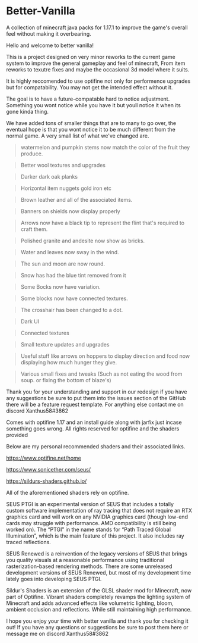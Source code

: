 # Better-Vanilla
 A collection of minecraft java packs for 1.17.1 to improve the game's overall feel without making it overbearing.


Hello and welcome to better vanilla! 

This is a project designed on very minor reworks to the current game system to improve the general gameplay and feel of minecraft, From item reworks to texutre fixes and maybe the occasional 3d model where it suits.

It is highly reccomended to use optifine not only for performence upgrades but for compatability. You may not get the intended effect without it.

The goal is to have a future-compatable hard to notice adjustment. Something you wont notice while you have it but youll notice it when its gone kinda thing. 

We have added tons of smaller things that are to many to go over, the eventual hope is that you wont notice it to be much different from the normal game. A very small list of what we've changed are.

>watermelon and pumpkin stems now match the color of the fruit they produce.

>Better wool textures and upgrades

>Darker dark oak planks

>Horizontal item nuggets gold iron etc

>Brown leather and all of the associated items.

>Banners on shields now display properly

>Arrows now have a black tip to represent the flint that's required to craft them.

>Polished granite and andesite now show as bricks. 

>Water and leaves now sway in the wind. 

>The sun and moon are now round.

>Snow has had the blue tint removed from it

>Some Bocks now have variation.

>Some blocks now have connected textures.

>The crosshair has been changed to a dot.

>Dark UI

>Connected textures

>Small texture updates and upgrades

>Useful stuff like arrows on hoppers to display direction and food now displaying how much hunger they give.

>Various small fixes and tweaks (Such as not eating the wood from soup. or fixing the bottom of blaze's)

Thank you for your understanding and support in our redesign if you have any suggestions be sure to put them into the issues section of the GitHub there will be a feature request template. For anything else contact me on discord Xanthus58#3862

Comes with optifine 1.17 and an install guide along with jarfix just incase something goes wrong. All rights reserved for optifine and the shaders provided 

Below are my personal recommended shaders and their associated links.

https://www.optifine.net/home

https://www.sonicether.com/seus/

https://sildurs-shaders.github.io/

All of the aforementioned shaders rely on optifine.

SEUS PTGI is an experimental version of SEUS that includes a totally custom software implementation of ray tracing that does not require an RTX graphics card and will work on any NVIDIA graphics card (though low-end cards may struggle with performance. AMD compatibility is still being worked on). The “PTGI” in the name stands for “Path Traced Global Illumination”, which is the main feature of this project. It also includes ray traced reflections.

SEUS Renewed is a reinvention of the legacy versions of SEUS that brings you quality visuals at a reasonable performance using traditional rasterization-based rendering methods. There are some unreleased development versions of SEUS Renewed, but most of my development time lately goes into developing SEUS PTGI.

Sildur's Shaders is an extension of the GLSL shader mod for Minecraft, now part of Optifine.
Vibrant shaders completely revamps the lighting system of Minecraft and adds advanced effects like volumetric lighting, bloom, ambient occlusion and reflections. While still maintaining high performance.


I hope you enjoy your time with better vanilla and thank you for checking it out! If you have any questions or suggestions be sure to post them here or message me on discord Xanthus58#3862
